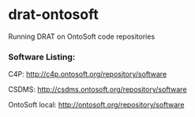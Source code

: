 # drat-ontosoft
Running DRAT on OntoSoft code repositories

### Software Listing:
C4P: http://c4p.ontosoft.org/repository/software

CSDMS: http://csdms.ontosoft.org/repository/software

OntoSoft local: http://ontosoft.org/repository/software
